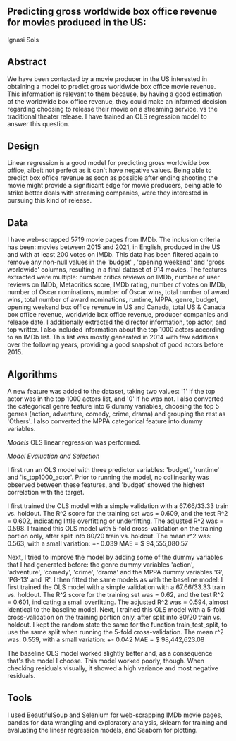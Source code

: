 ## Predicting gross worldwide box office revenue for movies produced in the US:

Ignasi Sols 

## Abstract
We have been contacted by a movie producer in the US interested in obtaining a model to predict gross worldwide box office movie revenue. This information is relevant to them because, by having a good estimation of the worldwide box office revenue, they could make an informed decision regarding choosing to release their movie on a streaming service, vs the traditional theater release. I have trained an OLS regression model to answer this question.   

## Design
Linear regression is a good model for predicting gross worldwide box office, albeit not perfect as it can't have negative values. Being able to predict box office revenue as soon as possible after ending shooting the movie might provide a significant edge for movie producers, being able to strike better deals with streaming companies, were they interested in pursuing this kind of release.

## Data
I have web-scrapped 5719 movie pages from IMDb. The inclusion criteria has been: movies between 2015 and 2021, in English, produced in the US and with at least 200 votes on IMDb. 
This data has been filtered again to remove any non-null values in the 'budget' , 'opening weekend' and 'gross worldwide' columns, resulting in a final dataset of 914 movies. The features extracted were multiple: number critics reviews on IMDb, number of user reviews on IMDb, Metacritics score, IMDb rating, number of votes on IMDb, number of Oscar nominations, number of Oscar wins, total number of award wins, total number of award nominations, runtime, MPPA, genre, budget, opening weekend box office revenue in US and Canada, total US & Canada box office revenue, worldwide box office revenue, producer companies and release date. I additionally extracted the director information, top actor, and top writter. I also included information about the top 1000 actors according to an IMDb list. This list was mostly generated in 2014 with few additions over the following years, providing a good snapshot of good actors before 2015. 

## Algorithms
A new feature was added to the dataset, taking two values: '1' if the top actor was in the top 1000 actors list, and '0' if he was not. I also converted the categorical genre feature into 6 dummy variables, choosing the top 5 genres (action, adventure, comedy, crime, drama) and grouping the rest as 'Others'. I also converted the MPPA categorical feature into dummy variables.

*Models*
OLS linear regression was performed. 

*Model Evaluation and Selection*

I first run an OLS model with three predictor variables: 'budget', 'runtime' and 'is_top1000_actor'. Prior to running the model, no collinearity was observed between these features, and 'budget' showed the highest correlation with the target. 

I first trained the OLS model with a simple validation with a 67.66/33.33 train vs. holdout.
The R^2 score for the training set was = 0.609, and the test R^2 = 0.602, indicating little overfitting or underfitting. The adjusted R^2 was = 0.598.
I trained this  OLS model with 5-fold cross-validation on the training portion only, after split into 80/20 train vs. holdout. The mean r^2 was: 0.563, with a small variation: +- 0.039
MAE = $ 94,555,080.57

Next, I tried to improve the model by adding some of the dummy variables that I had generated before: the genre dummy variables 'action', 'adventure', 'comedy', 'crime', 'drama' and the MPPA dummy variables 'G', 'PG-13' and 'R'.
I then fitted the same models as with the baseline model: I first trained the OLS model with a simple validation with a 67.66/33.33 train vs. holdout. The R^2 score for the training set was = 0.62, and the test R^2 = 0.601, indicating a small overfitting. The adjusted R^2 was = 0.594, almost identical to the baseline model.
Next, I trained this OLS model with a 5-fold cross-validation on the training portion only, after split into 80/20 train vs. holdout. I kept the random state the same for the function train_test_split, to use the same split when running the 5-fold cross-validation. The mean r^2 was: 0.559, with a small variation: +- 0.042
MAE = $ 98,442,623.08

The baseline OLS model worked slightly better and, as a consequence that's the model I choose. This model worked poorly, though. When checking residuals visually, it showed a high variance and most negative residuals. 

## Tools
I used BeautifulSoup and Selenium for web-scrapping IMDb movie pages, pandas for data wrangling and exploratory analysis, sklearn for training and evaluating the linear regression models, and Seaborn for plotting.